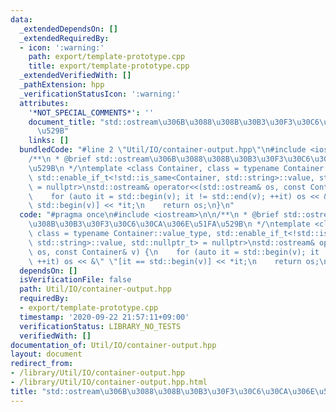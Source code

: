 ```yaml
---
data:
  _extendedDependsOn: []
  _extendedRequiredBy:
  - icon: ':warning:'
    path: export/template-prototype.cpp
    title: export/template-prototype.cpp
  _extendedVerifiedWith: []
  _pathExtension: hpp
  _verificationStatusIcon: ':warning:'
  attributes:
    '*NOT_SPECIAL_COMMENTS*': ''
    document_title: "std::ostream\u306B\u3088\u308B\u30B3\u30F3\u30C6\u30CA\u306E\u51FA\
      \u529B"
    links: []
  bundledCode: "#line 2 \"Util/IO/container-output.hpp\"\n#include <iostream>\n\n\
    /**\n * @brief std::ostream\u306B\u3088\u308B\u30B3\u30F3\u30C6\u30CA\u306E\u51FA\
    \u529B\n */\ntemplate <class Container, class = typename Container::value_type,\
    \ std::enable_if_t<!std::is_same<Container, std::string>::value, std::nullptr_t>\
    \ = nullptr>\nstd::ostream& operator<<(std::ostream& os, const Container& v) {\n\
    \    for (auto it = std::begin(v); it != std::end(v); ++it) os << &\" \"[it ==\
    \ std::begin(v)] << *it;\n    return os;\n}\n"
  code: "#pragma once\n#include <iostream>\n\n/**\n * @brief std::ostream\u306B\u3088\
    \u308B\u30B3\u30F3\u30C6\u30CA\u306E\u51FA\u529B\n */\ntemplate <class Container,\
    \ class = typename Container::value_type, std::enable_if_t<!std::is_same<Container,\
    \ std::string>::value, std::nullptr_t> = nullptr>\nstd::ostream& operator<<(std::ostream&\
    \ os, const Container& v) {\n    for (auto it = std::begin(v); it != std::end(v);\
    \ ++it) os << &\" \"[it == std::begin(v)] << *it;\n    return os;\n}\n"
  dependsOn: []
  isVerificationFile: false
  path: Util/IO/container-output.hpp
  requiredBy:
  - export/template-prototype.cpp
  timestamp: '2020-09-22 21:57:11+09:00'
  verificationStatus: LIBRARY_NO_TESTS
  verifiedWith: []
documentation_of: Util/IO/container-output.hpp
layout: document
redirect_from:
- /library/Util/IO/container-output.hpp
- /library/Util/IO/container-output.hpp.html
title: "std::ostream\u306B\u3088\u308B\u30B3\u30F3\u30C6\u30CA\u306E\u51FA\u529B"
---
```

